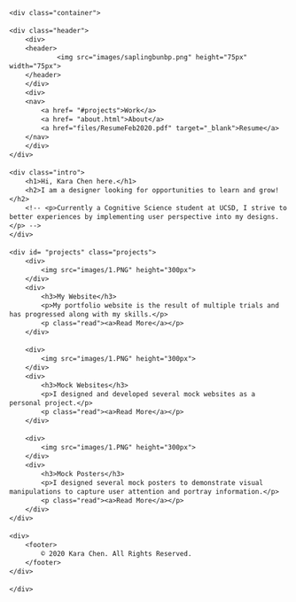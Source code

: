 <html lang="en">
<head>
	<meta charset="UTF-8">
	<meta name="viewport" content="width=device-width, initial-scale=1.0">
	<meta http-equiv="X-UA-Compatible" content="ie=edge">
	<title>Kara Portfolio</title>
	<link rel="icon" href="images/saplingbunbp.png">
	<link rel="stylesheet" href="main.css">
</head>

<body>

	<div class="container">

	<div class="header">
		<div>
		<header>
				<img src="images/saplingbunbp.png" height="75px" width="75px">
		</header>
		</div>
		<div>
		<nav>
			<a href= "#projects">Work</a>
			<a href= "about.html">About</a>
			<a href="files/ResumeFeb2020.pdf" target="_blank">Resume</a>
		</nav>
		</div>
	</div>

	<div class="intro">
		<h1>Hi, Kara Chen here.</h1>
		<h2>I am a designer looking for opportunities to learn and grow!</h2>
		<!-- <p>Currently a Cognitive Science student at UCSD, I strive to better experiences by implementing user perspective into my designs.</p> -->
	</div>

	<div id= "projects" class="projects">
		<div>
			<img src="images/1.PNG" height="300px">
		</div>
		<div>
			<h3>My Website</h3>
			<p>My portfolio website is the result of multiple trials and has progressed along with my skills.</p>
			<p class="read"><a>Read More</a></p>
		</div>

		<div>
			<img src="images/1.PNG" height="300px">
		</div>
		<div>
			<h3>Mock Websites</h3>
			<p>I designed and developed several mock websites as a personal project.</p>
			<p class="read"><a>Read More</a></p>
		</div>

		<div>
			<img src="images/1.PNG" height="300px">
		</div>
		<div>
			<h3>Mock Posters</h3>
			<p>I designed several mock posters to demonstrate visual manipulations to capture user attention and portray information.</p>
			<p class="read"><a>Read More</a></p>
		</div>
	</div>

	<div>
		<footer>
			© 2020 Kara Chen. All Rights Reserved.
		</footer>
	</div>

	</div>


</body>

</html>
